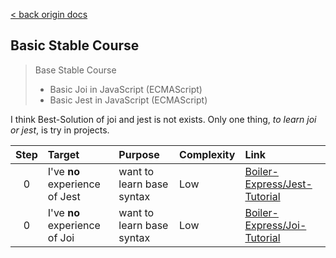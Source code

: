 [< back origin docs](https://github.com/Boiler-Express/.github/blob/main/profile/README.md)
## Basic Stable Course

> Base Stable Course
>
> - Basic Joi in JavaScript (ECMAScript)
> - Basic Jest in JavaScript (ECMAScript)

I think Best-Solution of joi and jest is not exists.
Only one thing, _to learn joi or jest_, is try in projects.

| Step | Target | Purpose | Complexity | Link |
| :--: | :----- | :------ | :--------- | :----- |
| 0    | I've **no** experience of Jest | want to learn base syntax | Low | [Boiler-Express/Jest-Tutorial](https://github.com/Boiler-Express/Jest-Tutorial)
| 0    | I've **no** experience of Joi | want to learn base syntax | Low | [Boiler-Express/Joi-Tutorial](https://github.com/Boiler-Express/Joi-Tutorial)